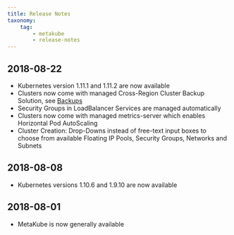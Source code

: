 ```yaml
---
title: Release Notes
taxonomy:
    tag:
        - metakube
        - release-notes
---
```


## 2018-08-22

* Kubernetes version 1.11.1 and 1.11.2 are now available
* Clusters now come with managed Cross-Region Cluster Backup Solution, see [Backups](../../02.Documentation/06.backups/default.en.md)
* Security Groups in LoadBalancer Services are managed automatically
* Clusters now come with managed metrics-server which enables Horizontal Pod AutoScaling
* Cluster Creation: Drop-Downs instead of free-text input boxes to choose from available Floating IP Pools, Security Groups, Networks and Subnets 

## 2018-08-08

* Kubernetes versions 1.10.6 and 1.9.10 are now available

## 2018-08-01

* MetaKube is now generally available
